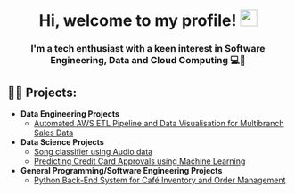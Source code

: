 <h1 align="center">
Hi, welcome to my profile!
	<a href="https://github.com/Bouaskaoun" target="_self">
		<img src="https://media.giphy.com/media/hvRJCLFzcasrR4ia7z/giphy.gif" width="30">
	</a>
</h1>

<h3 align="center">I'm a tech enthusiast with a keen interest in Software Engineering, Data and Cloud Computing 💻🔨</h3>

 <h2>👨‍💻 Projects:</h2>
 
 - <b>Data Engineering Projects</b>
   - [Automated AWS ETL Pipeline and Data Visualisation for Multibranch Sales Data](https://github.com/mashafie/AWS-ETL-Pipeline-and-Data-Visualisation-for-Multibranch-Sales-Data)
- <b>Data Science Projects</b>
  - [Song classifier using Audio data](https://github.com/mashafie/Classify-Song-Genres-using-Audio-Data)
  - [Predicting Credit Card Approvals using Machine Learning](https://github.com/mashafie/Predicting-Credit-Card-Approvals)
- <b>General Programming/Software Engineering Projects</b>
  - [Python Back-End System for Café Inventory and Order Management](https://github.com/mashafie/Python-Based-Back-End-System-for-Cafe-Inventory-and-Order-Management)


